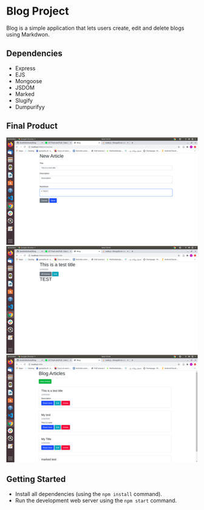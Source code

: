 # Blog Project

Blog is a simple application that lets users create, edit and delete blogs using Markdwon.  

## Dependencies

- Express
- EJS
- Mongoose
- JSDOM
- Marked
- Slugify
- Dumpurifyy

## Final Product

!["A sreenshot for the creating a new article"](https://github.com/SarahAlAshwal/blog/blob/master/Docs/Screenshot%20from%202020-12-09%2010-34-20.png)
!["A screenshot for showing one article"](https://github.com/SarahAlAshwal/blog/blob/master/Docs/Screenshot%20from%202020-12-09%2010-34-26.png)
!["A screenshot for showing all articles"](https://github.com/SarahAlAshwal/blog/blob/master/Docs/Screenshot%20from%202020-12-09%2010-34-33.png)

## Getting Started

- Install all dependencies (using the `npm install` command).
- Run the development web server using the `npm start` command.
